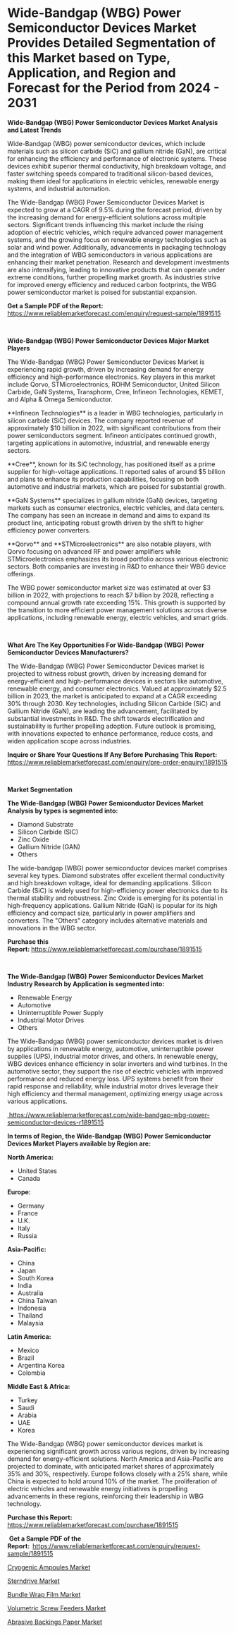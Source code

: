 <p><h1>Wide-Bandgap (WBG) Power Semiconductor Devices Market Provides Detailed Segmentation of this Market based on Type, Application, and Region and Forecast for the Period from 2024 - 2031</h1></p><p><strong>Wide-Bandgap (WBG) Power Semiconductor Devices Market Analysis and Latest Trends</strong></p>
<p><p>Wide-Bandgap (WBG) power semiconductor devices, which include materials such as silicon carbide (SiC) and gallium nitride (GaN), are critical for enhancing the efficiency and performance of electronic systems. These devices exhibit superior thermal conductivity, high breakdown voltage, and faster switching speeds compared to traditional silicon-based devices, making them ideal for applications in electric vehicles, renewable energy systems, and industrial automation.</p><p>The Wide-Bandgap (WBG) Power Semiconductor Devices Market is expected to grow at a CAGR of 9.5% during the forecast period, driven by the increasing demand for energy-efficient solutions across multiple sectors. Significant trends influencing this market include the rising adoption of electric vehicles, which require advanced power management systems, and the growing focus on renewable energy technologies such as solar and wind power. Additionally, advancements in packaging technology and the integration of WBG semiconductors in various applications are enhancing their market penetration. Research and development investments are also intensifying, leading to innovative products that can operate under extreme conditions, further propelling market growth. As industries strive for improved energy efficiency and reduced carbon footprints, the WBG power semiconductor market is poised for substantial expansion.</p></p>
<p><strong>Get a Sample PDF of the Report:&nbsp;</strong> <a href="https://www.reliablemarketforecast.com/enquiry/request-sample/1891515?utm_campaign=1110&utm_medium=2&utm_source=Github&utm_content=ia&utm_term=24102024&utm_id=wide-bandgap-wbg-power-semiconductor-devices">https://www.reliablemarketforecast.com/enquiry/request-sample/1891515</a></p>
<p>&nbsp;</p>
<p><strong>Wide-Bandgap (WBG) Power Semiconductor Devices Major Market Players</strong></p>
<p><p>The Wide-Bandgap (WBG) Power Semiconductor Devices Market is experiencing rapid growth, driven by increasing demand for energy efficiency and high-performance electronics. Key players in this market include Qorvo, STMicroelectronics, ROHM Semiconductor, United Silicon Carbide, GaN Systems, Transphorm, Cree, Infineon Technologies, KEMET, and Alpha & Omega Semiconductor.</p><p>**Infineon Technologies** is a leader in WBG technologies, particularly in silicon carbide (SiC) devices. The company reported revenue of approximately $10 billion in 2022, with significant contributions from their power semiconductors segment. Infineon anticipates continued growth, targeting applications in automotive, industrial, and renewable energy sectors.</p><p>**Cree**, known for its SiC technology, has positioned itself as a prime supplier for high-voltage applications. It reported sales of around $5 billion and plans to enhance its production capabilities, focusing on both automotive and industrial markets, which are poised for substantial growth.</p><p>**GaN Systems** specializes in gallium nitride (GaN) devices, targeting markets such as consumer electronics, electric vehicles, and data centers. The company has seen an increase in demand and aims to expand its product line, anticipating robust growth driven by the shift to higher efficiency power converters.</p><p>**Qorvo** and **STMicroelectronics** are also notable players, with Qorvo focusing on advanced RF and power amplifiers while STMicroelectronics emphasizes its broad portfolio across various electronic sectors. Both companies are investing in R&D to enhance their WBG device offerings.</p><p>The WBG power semiconductor market size was estimated at over $3 billion in 2022, with projections to reach $7 billion by 2028, reflecting a compound annual growth rate exceeding 15%. This growth is supported by the transition to more efficient power management solutions across diverse applications, including renewable energy, electric vehicles, and smart grids.</p></p>
<p>&nbsp;</p>
<p><strong>What Are The Key Opportunities For Wide-Bandgap (WBG) Power Semiconductor Devices Manufacturers?</strong></p>
<p><p>The Wide-Bandgap (WBG) Power Semiconductor Devices market is projected to witness robust growth, driven by increasing demand for energy-efficient and high-performance devices in sectors like automotive, renewable energy, and consumer electronics. Valued at approximately $2.5 billion in 2023, the market is anticipated to expand at a CAGR exceeding 30% through 2030. Key technologies, including Silicon Carbide (SiC) and Gallium Nitride (GaN), are leading the advancement, facilitated by substantial investments in R&D. The shift towards electrification and sustainability is further propelling adoption. Future outlook is promising, with innovations expected to enhance performance, reduce costs, and widen application scope across industries.</p></p>
<p><strong>Inquire or Share Your Questions If Any Before Purchasing This Report:</strong> <a href="https://www.reliablemarketforecast.com/enquiry/pre-order-enquiry/1891515?utm_campaign=1110&utm_medium=2&utm_source=Github&utm_content=ia&utm_term=24102024&utm_id=wide-bandgap-wbg-power-semiconductor-devices">https://www.reliablemarketforecast.com/enquiry/pre-order-enquiry/1891515</a></p>
<p>&nbsp;</p>
<p><strong>Market Segmentation</strong></p>
<p><strong>The Wide-Bandgap (WBG) Power Semiconductor Devices Market Analysis by types is segmented into:</strong></p>
<p><ul><li>Diamond Substrate</li><li>Silicon Carbide (SIC)</li><li>Zinc Oxide</li><li>Gallium Nitride (GAN)</li><li>Others</li></ul></p>
<p><p>The wide-bandgap (WBG) power semiconductor devices market comprises several key types. Diamond substrates offer excellent thermal conductivity and high breakdown voltage, ideal for demanding applications. Silicon Carbide (SiC) is widely used for high-efficiency power electronics due to its thermal stability and robustness. Zinc Oxide is emerging for its potential in high-frequency applications. Gallium Nitride (GaN) is popular for its high efficiency and compact size, particularly in power amplifiers and converters. The "Others" category includes alternative materials and innovations in the WBG sector.</p></p>
<p><strong>Purchase this Report:&nbsp;</strong><a href="https://www.reliablemarketforecast.com/purchase/1891515?utm_campaign=1110&utm_medium=2&utm_source=Github&utm_content=ia&utm_term=24102024&utm_id=wide-bandgap-wbg-power-semiconductor-devices">https://www.reliablemarketforecast.com/purchase/1891515</a></p>
<p>&nbsp;</p>
<p><strong>The Wide-Bandgap (WBG) Power Semiconductor Devices Market Industry Research by Application is segmented into:</strong></p>
<p><ul><li>Renewable Energy</li><li>Automotive</li><li>Uninterruptible Power Supply</li><li>Industrial Motor Drives</li><li>Others</li></ul></p>
<p><p>The Wide-Bandgap (WBG) power semiconductor devices market is driven by applications in renewable energy, automotive, uninterruptible power supplies (UPS), industrial motor drives, and others. In renewable energy, WBG devices enhance efficiency in solar inverters and wind turbines. In the automotive sector, they support the rise of electric vehicles with improved performance and reduced energy loss. UPS systems benefit from their rapid response and reliability, while industrial motor drives leverage their high efficiency and thermal management, optimizing energy usage across various applications.</p></p>
<p><a href="https://www.reliablemarketforecast.com/wide-bandgap-wbg-power-semiconductor-devices-r1891515?utm_campaign=1110&utm_medium=2&utm_source=Github&utm_content=ia&utm_term=24102024&utm_id=wide-bandgap-wbg-power-semiconductor-devices">&nbsp;https://www.reliablemarketforecast.com/wide-bandgap-wbg-power-semiconductor-devices-r1891515</a></p>
<p><strong>In terms of Region, the Wide-Bandgap (WBG) Power Semiconductor Devices Market Players available by Region are:</strong></p>
<p>
    <p> <strong> North America: </strong>
        <ul>
            <li>United States</li>
            <li>Canada</li>
        </ul>
        </p> 
    <p> <strong> Europe: </strong>
        <ul>
            <li>Germany</li>
            <li>France</li>
            <li>U.K.</li>
            <li>Italy</li>
            <li>Russia</li>
        </ul>
        </p> 
    <p> <strong> Asia-Pacific: </strong>
        <ul>
            <li>China</li>
            <li>Japan</li>
            <li>South Korea</li>
            <li>India</li>
            <li>Australia</li>
            <li>China Taiwan</li>
            <li>Indonesia</li>
            <li>Thailand</li>
            <li>Malaysia</li>
        </ul>
        </p> 
    <p> <strong> Latin America: </strong>
        <ul>
            <li>Mexico</li>
            <li>Brazil</li>
            <li>Argentina Korea</li>
            <li>Colombia</li>
        </ul>
        </p> 
    <p> <strong> Middle East & Africa: </strong>
        <ul>
            <li>Turkey</li>
            <li>Saudi</li>
            <li>Arabia</li>
            <li>UAE</li>
            <li>Korea</li>
        </ul>
    </p>
    </p>
<p><p>The Wide-Bandgap (WBG) power semiconductor devices market is experiencing significant growth across various regions, driven by increasing demand for energy-efficient solutions. North America and Asia-Pacific are projected to dominate, with anticipated market shares of approximately 35% and 30%, respectively. Europe follows closely with a 25% share, while China is expected to hold around 10% of the market. The proliferation of electric vehicles and renewable energy initiatives is propelling advancements in these regions, reinforcing their leadership in WBG technology.</p></p>
<p><strong>Purchase this Report: </strong><a href="https://www.reliablemarketforecast.com/purchase/1891515?utm_campaign=1110&utm_medium=2&utm_source=Github&utm_content=ia&utm_term=24102024&utm_id=wide-bandgap-wbg-power-semiconductor-devices">https://www.reliablemarketforecast.com/purchase/1891515</a></p>
<p>&nbsp;<strong>Get a Sample PDF of the Report:&nbsp;&nbsp;</strong><a href="https://www.reliablemarketforecast.com/enquiry/request-sample/1891515?utm_campaign=1110&utm_medium=2&utm_source=Github&utm_content=ia&utm_term=24102024&utm_id=wide-bandgap-wbg-power-semiconductor-devices">https://www.reliablemarketforecast.com/enquiry/request-sample/1891515</a></p>
<p><strong></strong></p>
<p><p><a href="https://www.linkedin.com/pulse/cryogenic-ampoules-market-navigating-challenges-unlocking-g6cqf?utm_campaign=1110&utm_medium=2&utm_source=Github&utm_content=ia&utm_term=24102024&utm_id=wide-bandgap-wbg-power-semiconductor-devices">Cryogenic Ampoules Market</a></p><p><a href="https://issuu.com/reportprime-2/docs/sterndrive-market-size-2030.pptx_75413b8d3722c6?utm_campaign=1110&utm_medium=2&utm_source=Github&utm_content=ia&utm_term=24102024&utm_id=wide-bandgap-wbg-power-semiconductor-devices">Sterndrive Market</a></p><p><a href="https://github.com/wydramppetrox/Market-Research-Report-List-1/blob/main/bundle-wrap-film-market.md?utm_campaign=1110&utm_medium=2&utm_source=Github&utm_content=ia&utm_term=24102024&utm_id=wide-bandgap-wbg-power-semiconductor-devices">Bundle Wrap Film Market</a></p><p><a href="https://issuu.com/reportprime-2/docs/volumetric-screw-feeders-market-siz_f68aa4e8b5e8c2?utm_campaign=1110&utm_medium=2&utm_source=Github&utm_content=ia&utm_term=24102024&utm_id=wide-bandgap-wbg-power-semiconductor-devices">Volumetric Screw Feeders Market</a></p><p><a href="https://github.com/janelbaub6/Market-Research-Report-List-1/blob/main/abrasive-backings-paper-market.md?utm_campaign=1110&utm_medium=2&utm_source=Github&utm_content=ia&utm_term=24102024&utm_id=wide-bandgap-wbg-power-semiconductor-devices">Abrasive Backings Paper Market</a></p></p>